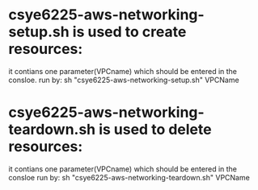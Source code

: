 # csye6225-aws-networking-setup.sh is used to create resources: 
  it contians one parameter(VPCname) which should be entered in the consloe. 
  run by: sh "csye6225-aws-networking-setup.sh" VPCName
# csye6225-aws-networking-teardown.sh is used to delete resources: 
  it contians one parameter(VPCname) which should be entered in the consloe
  run by: sh "csye6225-aws-networking-teardown.sh" VPCName
